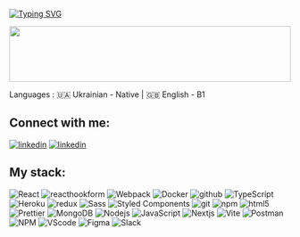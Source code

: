 <!--   my-ticker -->

[![Typing SVG](https://readme-typing-svg.herokuapp.com?color=%6346BCF6&center=true&vCenter=true&width=500&lines=Hi!+👋,+I+am+Viacheslav+Plevako;Over+1+years+of+programming+experience;Always+learning+new+things)](https://git.io/typing-svg)

<!--   my-header-img -->

<img src="https://raw.githubusercontent.com/matfantinel/matfantinel/master/waves.svg" width="100%" height="100vh">

Languages : 🇺🇦 Ukrainian - Native | 🇬🇧 English - B1

<h2 align="left">Connect with me:</h2>
<p align="left">
<a href="https://www.linkedin.com/in/plevako-viacheslav/"><img src="https://img.shields.io/badge/Linkedin-red?logo=linkedin&style=for-the-badge" alt="linkedin" title="Linkedin" /></a>
<a href="https://t.me/PVO_fullstack"><img src="https://img.shields.io/badge/Telegram-blue?logo=telegram&style=for-the-badge
" alt="linkedin" title="Linkedin" /></a>

<h2 align="left">My stack:</h2>

<p>
  <img alt="React" src="https://img.shields.io/badge/-React-61DAFB?style=flat-square&logo=react&logoColor=white" />
    <img alt="reacthookform" src="https://img.shields.io/badge/-React Hook Form-EC5990?style=flat-square&logo=reacthookform&logoColor=white" />
  <img alt="Webpack" src="https://img.shields.io/badge/-Webpack-8DD6F9?style=flat-square&logo=webpack&logoColor=white" /> 
  <img alt="Docker" src="https://img.shields.io/badge/-Docker-46a2f1?style=flat-square&logo=docker&logoColor=white" />
  <img alt="github" src="https://img.shields.io/badge/-Git-2088FF?style=flat-square&logo=git&logoColor=white" />
  <img alt="TypeScript" src="https://img.shields.io/badge/-TypeScript-007ACC?style=flat-square&logo=typescript&logoColor=white" />
  <img alt="Heroku" src="https://img.shields.io/badge/-Heroku-430098?style=flat-square&logo=heroku&logoColor=white" />
  <img alt="redux" src="https://img.shields.io/badge/-Redux-764ABC?style=flat-square&logo=redux&logoColor=white" />
  <img alt="Sass" src="https://img.shields.io/badge/-Sass-CC6699?style=flat-square&logo=sass&logoColor=white" />
  <img alt="Styled Components" src="https://img.shields.io/badge/-Styled_Components-db7092?style=flat-square&logo=styled-components&logoColor=white" />
  <img alt="git" src="https://img.shields.io/badge/-Git-F05032?style=flat-square&logo=git&logoColor=white" />
  <img alt="npm" src="https://img.shields.io/badge/-NPM-CB3837?style=flat-square&logo=npm&logoColor=white" />
  <img alt="html5" src="https://img.shields.io/badge/-HTML5-E34F26?style=flat-square&logo=html5&logoColor=white" />
  <img alt="Prettier" src="https://img.shields.io/badge/-Prettier-F7B93E?style=flat-square&logo=prettier&logoColor=white" />
  <img alt="MongoDB" src="https://img.shields.io/badge/-MongoDB-13aa52?style=flat-square&logo=mongodb&logoColor=white" />
  <img alt="Nodejs" src="https://img.shields.io/badge/-Nodejs-43853d?style=flat-square&logo=Node.js&logoColor=white" />
  <img alt="JavaScript" src="https://img.shields.io/badge/-JavaScript-43853d?style=flat-square&logo=JavaScript&logoColor=white" />
  <img alt="Nextjs" src="https://img.shields.io/badge/-Nextjs-E34F26?style=flat-square&logo=Next.js&logoColor=white" />
  <img alt="Vite" src="https://img.shields.io/badge/-Vite-E34F26?style=flat-square&logo=Vite&logoColor=white" />
  <img alt="Postman" src="https://img.shields.io/badge/-Postman-E55F5?style=flat-square&logo=Postman&logoColor=white" />
  <img alt="NPM" src="https://img.shields.io/badge/-NPM-E34F26?style=flat-square&logo=NPM&logoColor=white" />
  <img alt="VScode" src="https://img.shields.io/badge/-VScode-007acc?style=flat-square&logo=visual studio code&logoColor=white" />
      <img alt="Figma" src="https://img.shields.io/badge/-Figma-007acc?style=flat-square&logo=figma&logoColor=white" />
          <img alt="Slack" src="https://img.shields.io/badge/-Slack-007acc?style=flat-square&logo=slack&logoColor=white" />
</p>
